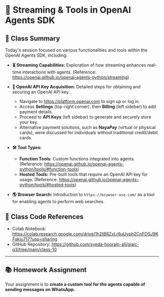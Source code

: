# 🤖  Streaming & Tools in OpenAI Agents SDK

## 📝 Class Summary

Today's session focused on various functionalities and tools within the OpenAI Agents SDK, including:


* **⏳ Streaming Capabilities:** Exploration of how streaming enhances real-time interactions with agents. (Reference: https://openai.github.io/openai-agents-python/streaming)

* **🔑 OpenAI API Key Acquisition:** Detailed steps for obtaining and securing an OpenAI API key.
    * Navigate to https://platform.openai.com to sign up or log in.
    * Access **Settings** (top-right corner), then **Billing** (left sidebar) to add payment details.
    * Proceed to **API Keys** (left sidebar) to generate and securely store your key.
    * Alternative payment solutions, such as **NayaPay** (virtual or physical cards), were discussed for individuals without traditional credit/debit cards.

* **🛠 Tool Types:**
    * **Function Tools:** Custom functions integrated into agents. (Reference: https://openai.github.io/openai-agents-python/tools/#function-tools)
    * **Hosted Tools:** Pre-built tools that require an OpenAI API key for usage. (Reference: https://openai.github.io/openai-agents-python/tools/#hosted-tools)

* **🌎 Browser Search:** Introduction to `https://browser-use.com/` as a tool for enabling agents to perform web searches.


## 📘 Class Code References

* Colab Notebook: https://colab.research.google.com/drive/1h2tB8ZxLr6uUyph2CnFDSJ9KFqkju717?usp=sharing
* GitHub Repository: https://github.com/syeda-hoorain-ali/giaic-q3/tree/main/class-10


---

## 📚 Homework Assignment
Your assignment is to **create a custom tool for the agents capable of sending messages on WhatsApp.**

